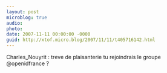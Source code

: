 ```yaml
---
layout: post
microblog: true
audio: 
photo: 
date: 2007-11-11 00:00:00 -0000
guid: http://xtof.micro.blog/2007/11/11/t405716142.html
---
```

Charles_Nouyrit : treve de plaisanterie tu rejoindrais le groupe @openidfrance ?
